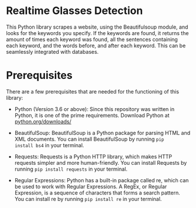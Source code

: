 # Realtime Glasses Detection

This Python library scrapes a website, using the Beautifulsoup module, and looks for the keywords you specify. If the keywords are found, it returns the amount of times each keyword was found, all the sentences containing each keyword, and the words before, and after each keyword. This can be seamlessly integrated with databases.

# Prerequisites

There are a few prerequisites that are needed for the functioning of this library:

-   Python (Version 3.6 or above): Since this repository was written in Python, it is one of the prime requirements. Download Python at [python.org/downloads/](https://www.python.org/downloads/)

-   BeautifulSoup: BeautifulSoup is a Python package for parsing HTML and XML documents. You can install BeautifulSoup by running <code>pip install bs4</code> in your terminal.

-   Requests: Requests is a Python HTTP library, which makes HTTP requests simpler and more human-friendly. You can install Requests by running <code>pip install requests</code> in your terminal.

-   Regular Expressions: Python has a built-in package called re, which can be used to work with Regular Expressions. A RegEx, or Regular Expression, is a sequence of characters that forms a search pattern. You can install re by running <code>pip install re</code> in your terminal.
